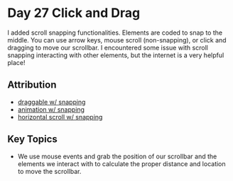# Day 27 Click and Drag

I added scroll snapping functionalities. Elements are coded to snap to the middle. You can use arrow keys, mouse scroll (non-snapping), or click and dragging to move our scrollbar. I encountered some issue with scroll snapping interacting with other elements, but the internet is a very helpful place! 

## Attribution
* [draggable w/ snapping](https://stackoverflow.com/questions/67962715/how-to-make-drag-to-scroll-work-smoothly-with-scroll-snapping)
* [animation w/ snapping](https://stackoverflow.com/questions/70014622/html-scroll-snap-doesnt-work-when-a-css-animation-is-playing)
* [horizontal scroll w/ snapping](https://stackoverflow.com/questions/61794477/css-scroll-snap-type-with-horizontal-scrolling)


## Key Topics
* We use mouse events and grab the position of our scrollbar and the elements we interact with to calculate the proper distance and location to move the scrollbar. 

